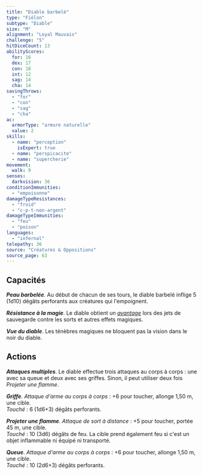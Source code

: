 ```yaml
---
title: "Diable barbelé"
type: "Fiélon"
subtype: "Diable"
size: "M"
alignment: "Loyal Mauvais"
challenge: "5"
hitDiceCount: 13
abilityScores:
  for: 16
  dex: 17
  con: 18
  int: 12
  sag: 14
  cha: 14
savingThrows:
  - "for"
  - "con"
  - "sag"
  - "cha"
ac:
  armorType: "armure naturelle"
  value: 2
skills:
  - name: "perception"
    isExpert: true
  - name: "perspicacite"
  - name: "supercherie"
movement:
  walk: 9
senses:
  darkvision: 36
conditionImmunities:
  - "empoisonne"
damageTypeResistances:
  - "froid"
  - "c-p-t-non-argent"
damageTypeImmunities:
  - "feu"
  - "poison"
languages:
  - "infernal"
telepathy: 36
source: "Créatures & Oppositions"
source_page: 63
---
```

## Capacités
_**Peau barbelée**_. Au début de chacun de ses tours, le diable barbelé inflige 5 (1d10) dégâts perforants aux créatures qui l'empoignent.

_**Résistance à la magie**_. Le diable obtient un [_avantage_](/utiliser-les-caracteristiques/#avantage-et-desavantage) lors des jets de sauvegarde contre les sorts et autres effets magiques.

_**Vue du diable**_. Les ténèbres magiques ne bloquent pas la vision dans le noir du diable.

## Actions
_**Attaques multiples**_. Le diable effectue trois attaques au corps à corps : une avec sa queue et deux avec ses griffes. Sinon, il peut utiliser deux fois _Projeter une flamme_.

_**Griffe**_. _Attaque d'arme au corps à corps_ : +6 pour toucher, allonge 1,50 m, une cible.  
_Touché_ : 6 (1d6+3) dégâts perforants.

_**Projeter une flamme**_. _Attaque de sort à distance_ : +5 pour toucher, portée 45 m, une cible.  
_Touché_ : 10 (3d6) dégâts de feu. La cible prend également feu si c'est un objet inflammable ni équipé ni transporté.

_**Queue**_. _Attaque d'arme au corps à corps_ : +6 pour toucher, allonge 1,50 m, une cible.  
_Touché_ : 10 (2d6+3) dégâts perforants.
